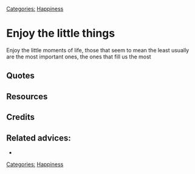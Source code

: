 [Categories:](../Categories/index.md) [Happiness](../Categories/Happiness.md)
# Enjoy the little things

Enjoy the little moments of life, those that seem to mean the least usually are the most important ones, the ones that fill us the most

## Quotes

## Resources

## Credits

## Related advices:

- 

[Categories:](../Categories/index.md) [Happiness](../Categories/Happiness.md)